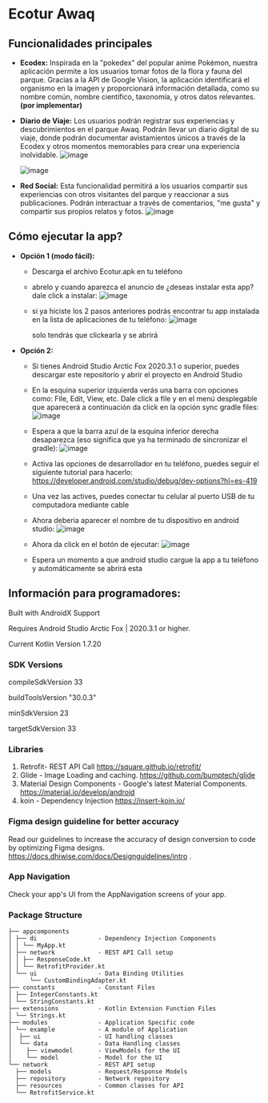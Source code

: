 
# Ecotur Awaq





## Funcionalidades principales



- **Ecodex:**  Inspirada en la "pokedex" del popular anime Pokémon, nuestra aplicación permite a los usuarios tomar fotos de la flora y fauna del parque. Gracias a la API de Google Vision, la aplicación identificará el organismo en la imagen y proporcionará información detallada, como su nombre común, nombre científico, taxonomía, y otros datos relevantes. **(por implementar)**
  

- **Diario de Viaje:** Los usuarios podrán registrar sus experiencias y descubrimientos en el parque Awaq. Podrán llevar un diario digital de su viaje, donde podrán documentar avistamientos únicos a través de la Ecodex y otros momentos memorables para crear una experiencia inolvidable.
  ![image](https://github.com/Camilodez/EcoturDevelop/assets/101293233/fb13001f-fd32-43a3-ae99-43062dae8438)


  ![image](https://github.com/Camilodez/EcoturDevelop/assets/101293233/da403702-5589-4668-a95c-150b03438052)


  
  

- **Red Social:** Esta funcionalidad permitirá a los usuarios compartir sus experiencias con otros visitantes del parque y reaccionar a sus publicaciones. Podrán interactuar a través de comentarios, "me gusta" y compartir sus propios relatos y fotos.
  ![image](https://github.com/Camilodez/EcoturDevelop/assets/101293233/d72b0f04-df96-4d1f-ba58-b9a08d081b51)

  



## Cómo ejecutar la app?

- **Opción 1 (modo fácil):**
  * Descarga el archivo Ecotur.apk en tu teléfono
  * abrelo y cuando aparezca el anuncio de ¿deseas instalar esta app? dale click a instalar:
    ![image](https://github.com/Camilodez/EcoturDevelop/assets/101293233/a5187a75-6f7a-4b99-918a-d225eee4174a)
    
  * si ya hiciste los 2 pasos anteriores podrás encontrar tu app instalada en la lista de aplicaciones de tu teléfono:
    ![image](https://github.com/Camilodez/EcoturDevelop/assets/101293233/c9d05886-7deb-410c-9d0e-e14b93e7fc35)
    
    solo tendrás que clickearla y se abrirá

- **Opción 2:**
  * Si tienes Android Studio Arctic Fox 2020.3.1 o superior, puedes descargar este repositorio y abrir el proyecto en Android Studio
  * En la esquina superior izquierda verás una barra con opciones como: File, Edit, View, etc. Dale click a file y en el menú desplegable que aparecerá a continuación da click en la opción sync gradle files:
    ![image](https://github.com/Camilodez/EcoturDevelop/assets/101293233/2c82a0bc-0d78-48d7-b66c-40b443765e1e)
    
  * Espera a que la barra azul de la esquina inferior derecha desaparezca (eso significa que ya ha terminado de sincronizar el gradle):
    ![image](https://github.com/Camilodez/EcoturDevelop/assets/101293233/a33d6c92-60bd-4199-a3be-43c1898c5b2c)
    
  * Activa las opciones de desarrollador en tu teléfono, puedes seguir el siguiente tutorial para hacerlo: https://developer.android.com/studio/debug/dev-options?hl=es-419
  * Una vez las actives, puedes conectar tu celular al puerto USB de tu computadora mediante cable
  * Ahora deberia aparecer el nombre de tu dispositivo en android studio:
    ![image](https://github.com/Camilodez/EcoturDevelop/assets/101293233/a83bacb6-d20e-4193-bb6b-7243aef44fdf)

  * Ahora da click en el botón de ejecutar:
    ![image](https://github.com/Camilodez/EcoturDevelop/assets/101293233/e3708778-78f0-4c03-9f78-b48795ee374c)

  * Espera un momento a que android studio cargue la app a tu teléfono y automáticamente se abrirá esta
  









## Información para programadores:

Built with AndroidX Support

Requires Android Studio Arctic Fox | 2020.3.1 or higher.

Current Kotlin Version 1.7.20


### SDK Versions

compileSdkVersion 33

buildToolsVersion "30.0.3"

minSdkVersion 23

targetSdkVersion 33


### Libraries

1. Retrofit- REST API Call
https://square.github.io/retrofit/
2. Glide - Image Loading and caching.
https://github.com/bumptech/glide
3. Material Design Components - Google's latest Material Components.
https://material.io/develop/android
4. koin - Dependency Injection
https://insert-koin.io/

### Figma design guideline for better accuracy

Read our guidelines to increase the accuracy of design conversion to code by optimizing Figma designs. 
https://docs.dhiwise.com/docs/Designguidelines/intro .

### App Navigation

Check your app\'s UI from the AppNavigation screens of your app.

### Package Structure


```
├── appcomponents       
│ ├── di                 - Dependency Injection Components 
│ │ └── MyApp.kt
│ ├── network            - REST API Call setup
│ │ ├── ResponseCode.kt
│ │ └── RetrofitProvider.kt
│ └── ui                 - Data Binding Utilities
│     └── CustomBindingAdapter.kt
├── constants            - Constant Files
│ ├── IntegerConstants.kt
│ └── StringConstants.kt
├── extensions           - Kotlin Extension Function Files
│ └── Strings.kt
├── modules              - Application Specific code
│ └── example            - A module of Application 
│  ├── ui                - UI handling classes
│  └── data              - Data Handling classes
│    ├── viewmodel       - ViewModels for the UI
│    └── model           - Model for the UI
└── network              - REST API setup
  ├── models             - Request/Response Models
  ├── repository         - Network repository
  ├── resources          - Common classes for API
  └── RetrofitService.kt
```
